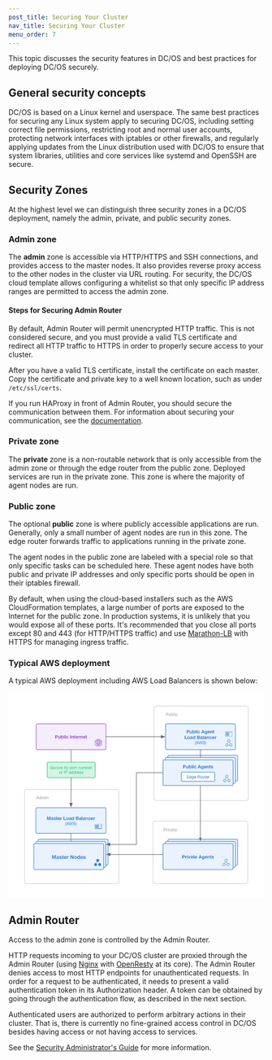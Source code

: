 ```yaml
---
post_title: Securing Your Cluster
nav_title: Securing Your Cluster
menu_order: 7
---
```


This topic discusses the security features in DC/OS and
best practices for deploying DC/OS securely.

## General security concepts

DC/OS is based on a Linux kernel and userspace. The same best practices for
securing any Linux system apply to securing DC/OS, including setting correct
file permissions, restricting root and normal user accounts, protecting
network interfaces with iptables or other firewalls, and regularly applying
updates from the Linux distribution used with DC/OS to ensure that system
libraries, utilities and core services like systemd and OpenSSH are secure.

## Security Zones

At the highest level we can distinguish three security zones in a DC/OS
deployment, namely the admin, private, and public security zones.

### Admin zone

The **admin** zone is accessible via HTTP/HTTPS and SSH connections, and
provides access to the master nodes. It also provides reverse proxy access to
the other nodes in the cluster via URL routing. For security, the DC/OS cloud
template allows configuring a whitelist so that only specific IP address
ranges are permitted to access the admin zone.

#### Steps for Securing Admin Router

By default, Admin Router will permit unencrypted HTTP traffic. This is not
considered secure, and you must provide a valid TLS certificate and redirect
all HTTP traffic to HTTPS in order to properly secure access to your cluster.

After you have a valid TLS certificate, install the certificate on each master.
Copy the certificate and private key to a well known location, such as under
`/etc/ssl/certs`. 

If you run HAProxy in front of Admin Router, you should secure the communication between them. For information about securing your communication, see the [documentation](/docs/1.9/administration/tls-ssl/haproxy-adminrouter/).

### Private zone

The **private** zone is a non-routable network that is only accessible from
the admin zone or through the edge router from the public zone. Deployed
services are run in the private zone. This zone is where the majority of agent
nodes are run.

### Public zone

The optional **public** zone is where publicly accessible applications are
run. Generally, only a small number of agent nodes are run in this zone. The
edge router forwards traffic to applications running in the private zone.

The agent nodes in the public zone are labeled with a special role so that
only specific tasks can be scheduled here. These agent nodes have both public
and private IP addresses and only specific ports should be open in their
iptables firewall.

By default, when using the cloud-based installers such as the AWS
CloudFormation templates, a large number of ports are exposed to the Internet
for the public zone. In production systems, it is unlikely that you would
expose all of these ports. It's recommended that you close all ports except
80 and 443 (for HTTP/HTTPS traffic) and use
[Marathon-LB](/docs/1.9/usage/service-discovery/marathon-lb/) with HTTPS for
managing ingress traffic.

### Typical AWS deployment

A typical AWS deployment including AWS Load Balancers is shown below:

![Security Zones](../img/security-zones.jpg)

## Admin Router

Access to the admin zone is controlled by the Admin Router.

HTTP requests incoming to your DC/OS cluster are proxied through the Admin
Router (using [Nginx](http://nginx.org) with
[OpenResty](https://openresty.org) at its core). The Admin Router denies
access to most HTTP endpoints for unauthenticated requests. In order for a
request to be authenticated, it needs to present a valid authentication token
in its Authorization header. A token can be obtained by going through the
authentication flow, as described in the next section.

Authenticated users are authorized to perform arbitrary actions in their
cluster. That is, there is currently no fine-grained access control in DC/OS
besides having access or not having access to services.

See the [Security Administrator's Guide](/docs/1.9/administration/id-and-access-mgt/) for more information.
